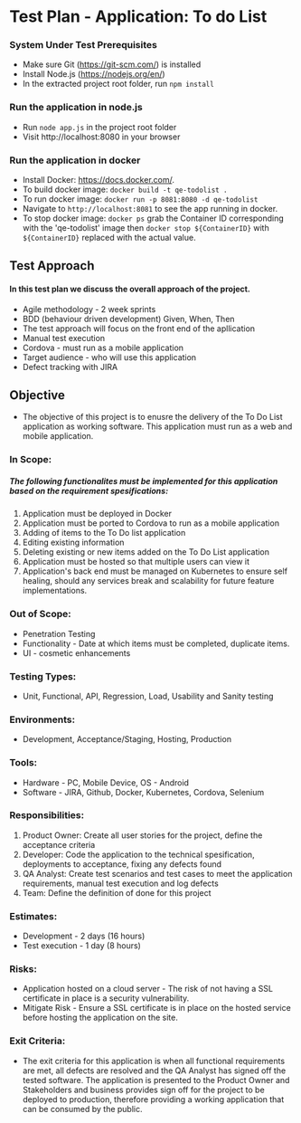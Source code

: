# Test Plan - Application: To do List #

### System Under Test Prerequisites ###
- Make sure Git (https://git-scm.com/) is installed
- Install Node.js (https://nodejs.org/en/)
- In the extracted project root folder, run `npm install`

### Run the application in node.js
- Run `node app.js` in the project root folder
- Visit http://localhost:8080 in your browser

### Run the application in docker
- Install Docker: https://docs.docker.com/.
- To build docker image: `docker build -t qe-todolist .`
- To run docker image: `docker run -p 8081:8080 -d qe-todolist`
- Navigate to `http://localhost:8081` to see the app running in docker.
- To stop docker image: `docker ps` grab the Container ID corresponding with the 'qe-todolist' image then `docker stop ${ContainerID}` with `${ContainerID}` replaced with the actual value.

## Test Approach ##
#### In this test plan we discuss the overall approach of the project. ####
- Agile methodology - 2 week sprints
- BDD (behaviour driven development) Given, When, Then
- The test approach will focus on the front end of the apllication
- Manual test execution
- Cordova - must run as a mobile application
- Target audience - who will use this application
- Defect tracking with JIRA

## Objective ##
- The objective of this project is to enusre the delivery of the To Do List application as working software. This application must run as a web and mobile application.

### In Scope: ##
##### The following functionalites must be implemented for this application based on the requirement spesifications: ####
1. Application must be deployed in Docker
2. Application must be ported to Cordova to run as a mobile application
3. Adding of items to the To Do list application
4. Editing existing information 
5. Deleting existing or new items added on the To Do List application
6. Application must be hosted so that multiple users can view it
7. Application's back end must be managed on Kubernetes to ensure self healing, should any services break and scalability for future feature implementations. 

### Out of Scope: ###
- Penetration Testing
- Functionality - Date at which items must be completed, duplicate items.
- UI - cosmetic enhancements

### Testing Types: ###
 - Unit, Functional, API, Regression, Load, Usability and Sanity testing

 ### Environments: ###
  - Development, Acceptance/Staging, Hosting, Production

### Tools: ###
- Hardware - PC, Mobile Device, OS - Android
- Software - JIRA, Github, Docker, Kubernetes, Cordova, Selenium

### Responsibilities: ###
1. Product Owner: Create all user stories for the project, define the acceptance criteria 
2. Developer: Code the application to the technical spesification, deployments to acceptance, fixing any defects found
3. QA Analyst: Create test scenarios and test cases to meet the application requirements, manual test execution and log defects
4. Team: Define the definition of done for this project

### Estimates: ###
- Development - 2 days (16 hours)
- Test execution - 1 day (8 hours)

### Risks: ###
- Application hosted on a cloud server - The risk of not having a SSL certificate in place is a security vulnerability.
- Mitigate Risk - Ensure a SSL certificate is in place on the hosted service before hosting the application on the site.

### Exit Criteria: ###
- The exit criteria for this application is when all functional requirements are met, all defects are resolved and the QA Analyst has signed off the tested software. The application is presented to the Product Owner and Stakeholders and business provides sign off for the project to be deployed to production, therefore providing a working application that can be consumed by the public.

